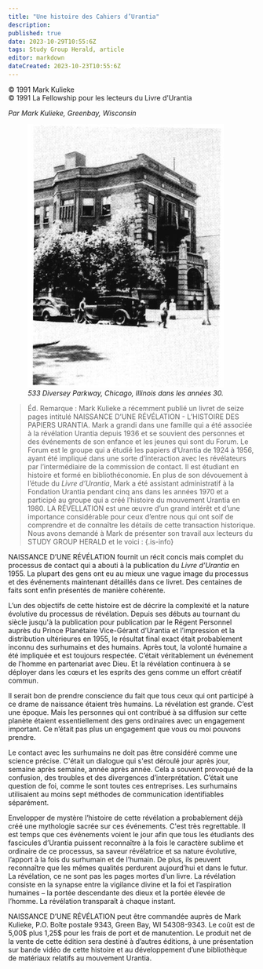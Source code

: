 ```yaml
---
title: "Une histoire des Cahiers d’Urantia"
description: 
published: true
date: 2023-10-29T10:55:6Z
tags: Study Group Herald, article
editor: markdown
dateCreated: 2023-10-23T10:55:6Z
---
```


<p class="v-card v-sheet theme--light grey lighten-3 px-2">© 1991 Mark Kulieke<br>© 1991 La Fellowship pour les lecteurs du Livre d’Urantia</p>


_Par Mark Kulieke, Greenbay, Wisconsin_

<figure id="Figure_1" class="image urantiapedia">
<img src="/image/article/Study_Group_Herald/Diversey.jpg">
<figcaption><em>533 Diversey Parkway, Chicago, Illinois dans les années 30.</em></figcaption>
</figure>

> Éd. Remarque : Mark Kulieke a récemment publié un livret de seize pages intitulé NAISSANCE D’UNE RÉVÉLATION - L’HISTOIRE DES PAPIERS URANTIA. Mark a grandi dans une famille qui a été associée à la révélation Urantia depuis 1936 et se souvient des personnes et des événements de son enfance et les jeunes qui sont du Forum. Le Forum est le groupe qui a étudié les papiers d’Urantia de 1924 à 1956, ayant été impliqué dans une sorte d’interaction avec les révélateurs par l’intermédiaire de la commission de contact. Il est étudiant en histoire et formé en bibliothéconomie. En plus de son dévouement à l’étude du _Livre d’Urantia_, Mark a été assistant administratif à la Fondation Urantia pendant cinq ans dans les années 1970 et a participé au groupe qui a créé l’histoire du mouvement Urantia en 1980. LA RÉVELLATION est une œuvre d’un grand intérêt et d’une importance considérable pour ceux d’entre nous qui ont soif de comprendre et de connaître les détails de cette transaction historique. Nous avons demandé à Mark de présenter son travail aux lecteurs du STUDY GROUP HERALD et le voici :
{.is-info}

NAISSANCE D’UNE RÉVÉLATION fournit un récit concis mais complet du processus de contact qui a abouti à la publication du _Livre d’Urantia_ en 1955. La plupart des gens ont eu au mieux une vague image du processus et des événements maintenant détaillés dans ce livret. Des centaines de faits sont enfin présentés de manière cohérente.

L’un des objectifs de cette histoire est de décrire la complexité et la nature évolutive du processus de révélation. Depuis ses débuts au tournant du siècle jusqu'à la publication pour publication par le Régent Personnel auprès du Prince Planétaire Vice-Gérant d’Urantia et l’impression et la distribution ultérieures en 1955, le résultat final exact était probablement inconnu des surhumains et des humains. Après tout, la volonté humaine a été impliquée et est toujours respectée. C’était véritablement un événement de l’homme en partenariat avec Dieu. Et la révélation continuera à se déployer dans les cœurs et les esprits des gens comme un effort créatif commun.

Il serait bon de prendre conscience du fait que tous ceux qui ont participé à ce drame de naissance étaient très humains. La révélation est grande. C’est une époque. Mais les personnes qui ont contribué à sa diffusion sur cette planète étaient essentiellement des gens ordinaires avec un engagement important. Ce n’était pas plus un engagement que vous ou moi pouvons prendre.

Le contact avec les surhumains ne doit pas être considéré comme une science précise. C'était un dialogue qui s'est déroulé jour après jour, semaine après semaine, année après année. Cela a souvent provoqué de la confusion, des troubles et des divergences d’interprétation. C’était une question de foi, comme le sont toutes ces entreprises. Les surhumains utilisaient au moins sept méthodes de communication identifiables séparément.

Envelopper de mystère l’histoire de cette révélation a probablement déjà créé une mythologie sacrée sur ces événements. C'est très regrettable. Il est temps que ces événements voient le jour afin que tous les étudiants des fascicules d’Urantia puissent reconnaître à la fois le caractère sublime et ordinaire de ce processus, sa saveur révélatrice et sa nature évolutive, l’apport à la fois du surhumain et de l’humain. De plus, ils peuvent reconnaître que les mêmes qualités perdurent aujourd’hui et dans le futur. La révélation, ce ne sont pas les pages mortes d’un livre. La révélation consiste en la synapse entre la vigilance divine et la foi et l’aspiration humaines – la portée descendante des dieux et la portée élevée de l’homme. La révélation transparaît à chaque instant.

NAISSANCE D’UNE RÉVÉLATION peut être commandée auprès de Mark Kulieke, P.O. Boîte postale 9343, Green Bay, WI 54308-9343. Le coût est de 5,00$ plus 1,25$ pour les frais de port et de manutention. Le produit net de la vente de cette édition sera destiné à d’autres éditions, à une présentation sur bande vidéo de cette histoire et au développement d’une bibliothèque de matériaux relatifs au mouvement Urantia.

